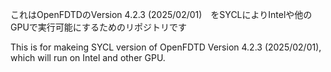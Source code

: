 これはOpenFDTDのVersion 4.2.3 (2025/02/01)　をSYCLによりIntelや他のGPUで実行可能にするためのリポジトリです

This is for makeing SYCL version of OpenFDTD Version 4.2.3 (2025/02/01), which will run on Intel and other GPU.
